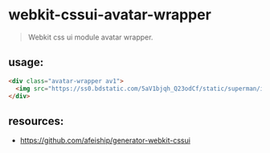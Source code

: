 # webkit-cssui-avatar-wrapper
> Webkit css ui module avatar wrapper.

## usage:
```html
<div class="avatar-wrapper av1">
  <img src="https://ss0.bdstatic.com/5aV1bjqh_Q23odCf/static/superman/img/logo/bd_logo1_31bdc765.png" alt="">
</div>
```

## resources:
+ https://github.com/afeiship/generator-webkit-cssui
